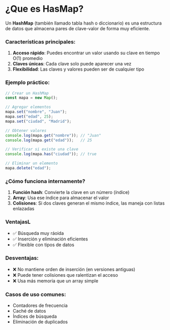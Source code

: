 # ¿Que es HasMap?

Un **HashMap** (también llamado tabla hash o diccionario) es una estructura de datos que almacena pares de clave-valor de forma muy eficiente.

### Características principales:

1. **Acceso rápido**: Puedes encontrar un valor usando su clave en tiempo O(1) promedio
2. **Claves únicas**: Cada clave solo puede aparecer una vez
3. **Flexibilidad**: Las claves y valores pueden ser de cualquier tipo

### Ejemplo práctico:
```javascript
// Crear un HashMap
const mapa = new Map();

// Agregar elementos
mapa.set("nombre", "Juan");
mapa.set("edad", 25);
mapa.set("ciudad", "Madrid");

// Obtener valores
console.log(mapa.get("nombre")); // "Juan"
console.log(mapa.get("edad"));   // 25

// Verificar si existe una clave
console.log(mapa.has("ciudad")); // true

// Eliminar un elemento
mapa.delete("edad");

```

### ¿Cómo funciona internamente?
1. **Función hash**: Convierte la clave en un número (índice)
2. **Array**: Usa ese índice para almacenar el valor
3. **Colisiones**: Si dos claves generan el mismo índice, las maneja con listas enlazadas

### VentajasL
- ✅ Búsqueda muy ráoida
- ✅ Inserción y eliminación eficientes
- ✅ Flexible con tipos de datos

### Desventajas:
- ❌ No mantiene orden de inserción (en versiones antiguas)
- ❌ Puede tener colisiones que ralentizan el acceso
- ❌ Usa más memoria que un array simple

### Casos de uso comunes:
- Contadores de frecuencia
- Caché de datos
- Índices de búsqueda
- Eliminación de duplicados